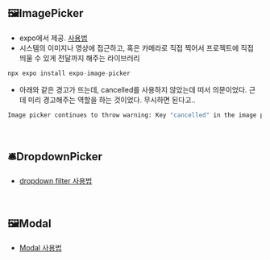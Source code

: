 ## 🖼ImagePicker

- expo에서 제공. [사용법](https://docs.expo.dev/versions/latest/sdk/imagepicker/)
- 시스템의 이미지나 영상에 접근하고, 혹은 카메라로 직접 찍어서 프로젝트에 직접 띄울 수 있게 전달까지 해주는 라이브러리

```js
npx expo install expo-image-picker
```

- 아래와 같은 경고가 뜨는데, cancelled를 사용하지 않았는데 떠서 의문이었다. 근데 미리 경고해주는 역할을 하는 것이었다. 무시하면 된다고..

```bash
Image picker continues to throw warning: Key "cancelled" in the image picker result is deprecated, use "canceled" instead
```

<br/>

## 🛎DropdownPicker

- [dropdown filter 사용법](https://hossein-zare.github.io/react-native-dropdown-picker-website/docs/usage)

<br/>

## 🖼Modal

- [Modal 사용법](https://reactnative.dev/docs/modal)
